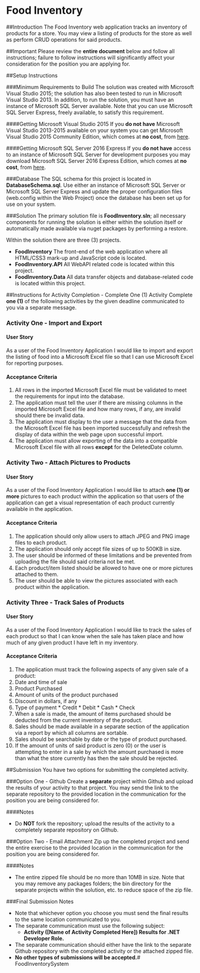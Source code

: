 # Food Inventory

##Introduction
The Food Inventory web application tracks an inventory of products for a store. You may view a listing of products for the store as well as perform CRUD operations for said products.

##Important
Please review the **entire document** below and follow all instructions; failure to follow instructions will significantly affect your consideration for the position you are applying for.

##Setup Instructions

###Minimum Requirements to Build
The solution was created with Microsoft Visual Studio 2015; the solution has also been tested to run in Microsoft Visual Studio 2013. In addition, to run the solution, you must have an instance of Microsoft SQL Server  available. Note that you can use Microsoft SQL Server Express, freely available, to satisfy this requirement.

####Getting Microsoft Visual Studio 2015
If you **do not have** Microsoft Visual Studio 2013-2015 available on your system you can get Microsoft Visual Studio 2015 Community Edition, which comes at **no cost**, from [here](https://www.visualstudio.com/vs/community/).

####Getting Microsoft SQL Server 2016 Express
If you **do not have** access to an instance of Microsoft SQL Server for development purposes you may download Microsoft SQL Server 2016 Express Edition, which comes at **no cost**, from [here](https://www.microsoft.com/en-us/download/details.aspx?id=52679).

###Database
The SQL schema for this project is located in **DatabaseSchema.sql**. Use either an instance of Microsoft SQL Server or Microsoft SQL Server Express and update the proper configuration files (web.config within the Web Project) once the database has been set up for use on your system.

###Solution
The primary solution file is **FoodInventory.sln**; all necessary components for running the solution is either within the solution itself or automatically made available via nuget packages by performing a restore.

Within the solution there are three (3) projects.
* **FoodInventory** The front-end of the web application where all HTML/CSS3 mark-up and JavaScript code is located.
* **FoodInventory.API** All WebAPI related code is located within this project.
* **FoodInventory.Data** All data transfer objects and database-related code is located within this project.

##Instructions for Activity Completion - Complete One (1) Activity
Complete **one (1)** of the following activities by the given deadline communicated to you via a separate message.

### Activity One - Import and Export

#### User Story
As a user of the Food Inventory Application I would like to import and export the listing of food into a Microsoft Excel file so that I can use Microsoft Excel for reporting purposes.

#### Acceptance Criteria
1. All rows in the imported Microsoft Excel file must be validated to meet the requirements for input into the database.
2. The application must tell the user if there are missing columns in the imported Microsoft Excel file and how many rows, if any, are invalid should there be invalid data.
3. The application must display to the user a message that the data from the Microsoft Excel file has been imported successfully and refresh the display of data within the web page upon successful import.
4. The application must allow exporting of the data into a compatible Microsoft Excel file with all rows **except** for the DeletedDate column.

### Activity Two - Attach Pictures to Products

#### User Story
As a user of the Food Inventory Application I would like to attach **one (1) or more** pictures to each product within the application so that users of the application can get a visual representation of each product currently available in the application.

#### Acceptance Criteria
1. The application should only allow users to attach JPEG and PNG image files to each product.
2. The application should only accept file sizes of up  to 500KB in size.
3. The user should be informed of these limitations and be prevented from uploading the file should said criteria not be met.
4. Each product/item listed should be allowed to have one or more pictures attached to them.
5. The user should be able to view the pictures associated with each product within the application.

### Activity Three - Track Sales of Products

#### User Story
As a user of the Food Inventory Application I would like to track the sales of each product so that I can know when the sale has taken place and how much of any given product I have left in my inventory.

#### Acceptance Criteria
1. The application must track the following aspects of any given sale of a product:
  1. Date and time of sale
  2. Product Purchased
  3. Amount of units of the product purchased
  4. Discount in dollars, if any
  5. Type of payment
    * Credit
    * Debit
    * Cash
    * Check
2. When a sale is made, the amount of items purchased should be deducted from the current inventory of the product.
3. Sales should be made available in a separate section of the application via a report by which all columns are sortable.
4. Sales should be searchable by date or the type of product purchased.
5. If the amount of units of said product is zero (0) or the user is attempting to enter in a sale by which the amount purchased is more than what the store currently has then the sale should be rejected.

##Submission
You have two options for submitting the completed activity.

###Option One - Github
Create a **separate** project within Github and upload the results of your activity to that project. You may send the link to the separate repository to the provided location in the communication for the position you are being considered for.

####Notes
* Do **NOT** fork the repository; upload the results of the activity to a completely separate repository on Github.

###Option Two - Email Attachment
Zip up the completed project and send the entire exercise to the provided location in the communication for the position you are being considered for.

####Notes
* The entire zipped file should be no more than 10MB in size. Note that you may remove any packages folders; the bin directory for the separate projects within the solution, etc. to reduce space of the zip file.

###Final Submission Notes
* Note that whichever option you choose you must send the final results to the same location communicated to you.
* The separate communication must use the following subject:
  * **Activity ([Name of Activity Completed Here]) Results for .NET Developer Role.**
* The separate communication should either have the link to the separate Github repository with the completed activity or the attached zipped file.
* **No other types of submissions will be accepted.**# FoodInventorySystem
